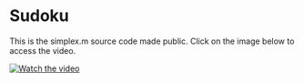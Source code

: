 # Sudoku

This is the simplex.m source code made public. Click on the image below to access the video.

[![Watch the video](https://imgur.com/Ok7VEmc.png)](https://youtu.be/RqELDeMhqQw)

